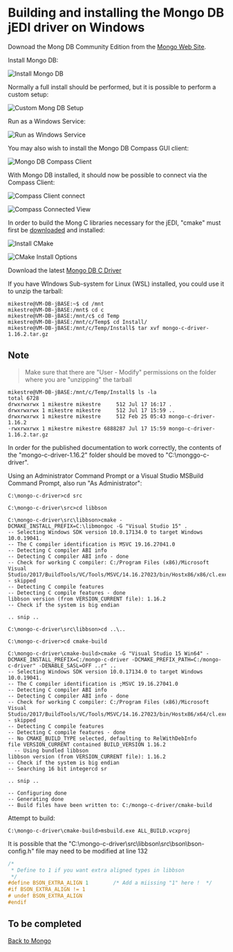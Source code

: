 # Building and installing the Mongo DB jEDI driver on Windows

<PageHeader />

Downoad the Mong DB Community Edition from the [Mongo Web Site](https://www.mongodb.com/try/download/community?tck=docs_server).

Install Mongo DB:

![Install Mongo DB](./Mongo1.jpg)

Normally a full install should be performed, but it is possible to perform a custom setup:

![Custom Mong DB Setup](./Mongo2.jpg)

Run as a Windows Service:

![Run as Windows Service](./Mongo3.jpg)

You may also wish to install the Mongo DB Compass GUI client:

![Mongo DB Compass Client](./Mongo4.jpg)

With Mongo DB installed, it should now be possible to connect via the Compass Client:

![Compass Client connect](./Mongo5.jpg)

![Compass Connected View](./Mongo6.jpg)

In order to build the Mong C libraries necessary for the jEDI, "cmake" must first be [downloaded](https://github.com/Kitware/CMake/releases/download/v3.18.0/cmake-3.18.0-win64-x64.msi) and installed:

![Install CMake](./CMake1.jpg)

![CMake Install Options](./CMake2.jpg)

Download the latest [Mongo DB C Driver](https://github.com/mongodb/mongo-c-driver/releases/download/1.16.2/mongo-c-driver-1.16.2.tar.gz)

If you have WIndows Sub-system for Linux (WSL) installed, you could use it to unzip the tarball:

```
mikestre@VM-DB-jBASE:~$ cd /mnt
mikestre@VM-DB-jBASE:/mnt$ cd c
mikestre@VM-DB-jBASE:/mnt/c$ cd Temp
mikestre@VM-DB-jBASE:/mnt/c/Temp$ cd Install/
mikestre@VM-DB-jBASE:/mnt/c/Temp/Install$ tar xvf mongo-c-driver-1.16.2.tar.gz
```

## Note

>Make sure that there are "User - Modify" permissions on the folder where you are "unzipping" the tarball

```
mikestre@VM-DB-jBASE:/mnt/c/Temp/Install$ ls -la
total 6728
drwxrwxrwx 1 mikestre mikestre     512 Jul 17 16:17 .
drwxrwxrwx 1 mikestre mikestre     512 Jul 17 15:59 ..
drwxrwxrwx 1 mikestre mikestre     512 Feb 25 05:43 mongo-c-driver-1.16.2
-rwxrwxrwx 1 mikestre mikestre 6888287 Jul 17 15:59 mongo-c-driver-1.16.2.tar.gz
```

In order for the published documentation to work correctly, the contents of the "mongo-c-driver-1.16.2" folder should be moved to "C:\monggo-c-driver".

Using an Administrator Command Prompt or a Visual Studio MSBuild Command Prompt, also run "As Administrator":

```
C:\mongo-c-driver>cd src

C:\mongo-c-driver\src>cd libbson

C:\mongo-c-driver\src\libbson>cmake -DCMAKE_INSTALL_PREFIX=C:\libmongoc -G "Visual Studio 15" .
-- Selecting Windows SDK version 10.0.17134.0 to target Windows 10.0.19041.
-- The C compiler identification is MSVC 19.16.27041.0
-- Detecting C compiler ABI info
-- Detecting C compiler ABI info - done
-- Check for working C compiler: C:/Program Files (x86)/Microsoft Visual Studio/2017/BuildTools/VC/Tools/MSVC/14.16.27023/bin/Hostx86/x86/cl.exe - skipped
-- Detecting C compile features
-- Detecting C compile features - done
libbson version (from VERSION_CURRENT file): 1.16.2
-- Check if the system is big endian

.. snip ..

C:\mongo-c-driver\src\libbson>cd ..\..

C:\mongo-c-driver>cd cmake-build

C:\mongo-c-driver\cmake-build>cmake -G "Visual Studio 15 Win64" -DCMAKE_INSTALL_PREFIX=C:/mongo-c-driver -DCMAKE_PREFIX_PATH=C:/mongo-c-driver" -DENABLE_SASL=OFF ..r" ..
-- Selecting Windows SDK version 10.0.17134.0 to target Windows 10.0.19041.
-- The C compiler identification is ;MSVC 19.16.27041.0
-- Detecting C compiler ABI info
-- Detecting C compiler ABI info - done
-- Check for working C compiler: C:/Program Files (x86)/Microsoft Visual Studio/2017/BuildTools/VC/Tools/MSVC/14.16.27023/bin/Hostx86/x64/cl.exe - skipped
-- Detecting C compile features
-- Detecting C compile features - done
-- No CMAKE_BUILD_TYPE selected, defaulting to RelWithDebInfo
file VERSION_CURRENT contained BUILD_VERSION 1.16.2
  -- Using bundled libbson
libbson version (from VERSION_CURRENT file): 1.16.2
-- Check if the system is big endian
-- Searching 16 bit integercd sr    

.. snip ..

-- Configuring done
-- Generating done
-- Build files have been written to: C:/mongo-c-driver/cmake-build
```

Attempt to build:

```
C:\mongo-c-driver\cmake-build>msbuild.exe ALL_BUILD.vcxproj
```

It is possible that the "C:\mongo-c-driver\src\libbson\src\bson\bson-config.h" file may need to be modified at line 132

```C
/*
 * Define to 1 if you want extra aligned types in libbson
 */
#define BSON_EXTRA_ALIGN 1        /* Add a miissing "1" here !  */
#if BSON_EXTRA_ALIGN != 1
# undef BSON_EXTRA_ALIGN
#endif
```

## To be completed

[Back to Mongo](./../README.md)

<PageFooter />
